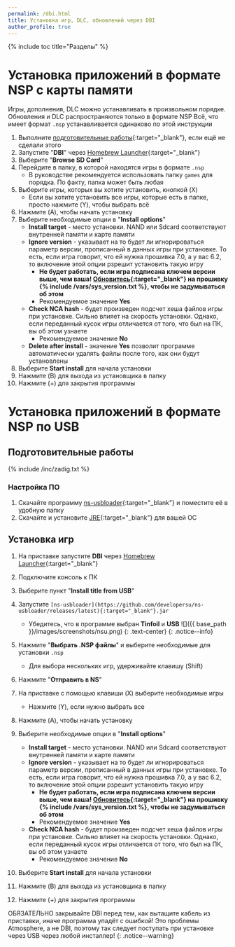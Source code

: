 ```yaml
---
permalink: /dbi.html
title: Установка игр, DLC, обновлений через DBI
author_profile: true
---
```

{% include toc title="Разделы" %}

# Установка приложений в формате NSP с карты памяти

Игры, дополнения, DLC можно устанавливать в произвольном порядке. Обновления и DLC распространяются только в формате NSP
Всё, что имеет формат `.nsp` устанавливается одинаково по этой инструкции

1. Выполните [подготовительные работы](games#подготовительные-работы){:target="_blank"}, если ещё не сделали этого
1. Запустите "**DBI**" через [Homebrew Launcher](launch-hbl){:target="_blank"}
1. Выберите "**Browse SD Card**"
1. Перейдите в папку, в которой находятся игры в формате `.nsp`
	* В руководстве рекомендуется использовать папку `games` для порядка. По факту, папка может быть любая
1. Выберите игры, которых вы хотите установить, кнопкой (X)
	* Если вы хотите установить все игры, которые есть в папке, просто нажмите (Y), чтобы выбрать всё
1. Нажмите (A), чтобы начать установку
1. Выберите необходимые опции в "**Install options**"
	* **Install target** - место установки. NAND или Sdcard соответствуют внутренней памяти и карте памяти
	* **Ignore version** - указывает на то будет ли игнорироваться параметр версии, прописанный в данных игры при установке. То есть, если игра говорит, что ей нужна прошивка 7.0, а у вас 6.2, то включение этой опции рзрешит установить такую игру 
		* **Не будет работать, если игра подписана ключем версии выше, чем ваша! [Обновитесь](update-to-latest){:target="_blank"} на прошивку {% include /vars/sys_version.txt %}, чтобы не задумываться об этом**
		* Рекомендуемое значение **Yes**
	* **Check NCA hash** - будет произведен подсчет хеша файлов игры при установке. Сильно влияет на скорость установки. Однако, если переданный кусок игры отличается от того, что был на ПК, вы об этом узнаете 
		* Рекомендуемое значение **No**
	* **Delete after install** - значение **Yes** позволит программе автоматически удалять файлы после того, как они будут установлены 
1. Выберите **Start install** для начала установки
1. Нажмите (B) для выхода из установщика в папку 
1. Нажмите (+) для закрытия программы

# Установка приложений в формате NSP по USB

## Подготовительные работы 

{% include /inc/zadig.txt %}

### Настройка ПО

1. Скачайте программу [ns-usbloader](https://github.com/developersu/ns-usbloader/releases/latest){:target="_blank"} и поместите её в удобную папку 
1. Скачайте и установите [JRE](https://www.oracle.com/technetwork/java/javase/downloads/jre8-downloads-2133155.html){:target="_blank"} для вашей ОС

## Установка игр 

1. На приставке запустите **DBI** через [Homebrew Launcher](launch-hbl){:target="_blank"}
1. Подключите консоль к ПК 
1. Выберите пункт "**Install title from USB**"
1. Запустите `[ns-usbloader](https://github.com/developersu/ns-usbloader/releases/latest){:target="_blank"}.jar`
	* Убедитесь, что в программе выбран **Tinfoil** и **USB**
		![]({{ base_path }}/images/screenshots/nsu.png) 
		{: .text-center}
		{: .notice--info}

1. Нажмите "**Выбрать .NSP файлы**" и выберите необходимые для установки `.nsp`
	* Для выбора нескольких игр, удерживайте клавишу (Shift)
1. Нажмите "**Отправить в NS**"
1. На приставке с помощью клавиши (X) выберите необходимые игры
	* Нажмите (Y), если нужно выбрать все
1. Нажмите (A), чтобы начать установку
1. Выберите необходимые опции в "**Install options**"
	* **Install target** - место установки. NAND или Sdcard соответствуют внутренней памяти и карте памяти
	* **Ignore version** - указывает на то будет ли игнорироваться параметр версии, прописанный в данных игры при установке. То есть, если игра говорит, что ей нужна прошивка 7.0, а у вас 6.2, то включение этой опции рзрешит установить такую игру 
		* **Не будет работать, если игра подписана ключем версии выше, чем ваша! [Обновитесь](update-to-latest){:target="_blank"} на прошивку {% include /vars/sys_version.txt %}, чтобы не задумываться об этом**
		* Рекомендуемое значение **Yes**
	* **Check NCA hash** - будет произведен подсчет хеша файлов игры при установке. Сильно влияет на скорость установки. Однако, если переданный кусок игры отличается от того, что был на ПК, вы об этом узнаете 
		* Рекомендуемое значение **No**
1. Выберите **Start install** для начала установки
1. Нажмите (B) для выхода из установщика в папку 
1. Нажмите (+) для закрытия программы

ОБЯЗАТЕЛЬНО закрывайте DBI перед тем, как вытащите кабель из приставки, иначе программа упадёт с ошибкой! Это проблемы Atmosphere, а не DBI, поэтому так следует поступать при установке через USB через любой инсталлер!
{: .notice--warning}
